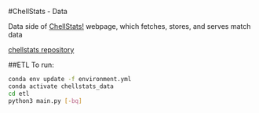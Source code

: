 #ChellStats - Data

Data side of [ChellStats!](https://chell-stats.herokuapp.com/)  webpage, which fetches, stores, and serves match data


[chellstats repository](https://github.com/migueog/chellstats)

##ETL
To run:
```bash
conda env update -f environment.yml
conda activate chellstats_data
cd etl
python3 main.py [-bq]
```
